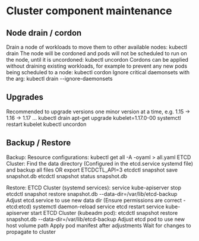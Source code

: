# Cluster component maintenance

## Node drain / cordon

Drain a node of workloads to move them to other available nodes: kubectl drain <nodename>
The node will be cordoned and pods will not be scheduled to run on the node, until it is uncordoned: kubectl uncordon <nodename>
Cordons can be applied without draining existing workloads, for example to prevent any new pods being scheduled to a node: kubectl cordon <nodename>
Ignore critical daemonsets with the arg: kubectl drain <nodename> --ignore-daemonsets

## Upgrades

Recommended to upgrade versions one minor version at a time, e.g. 1.15 -> 1.16 -> 1.17 ...
    kubectl drain <nodename>
    apt-get upgrade kubelet=1.17.0-00
    systemctl restart kubelet
    kubectl uncordon <nodename>

## Backup / Restore

Backup:
    Resource configurations: kubectl get all -A -oyaml > all.yaml
    ETCD Cluster:
        Find the data directory (Configured in the etcd.service systemd file) and backup all files
        OR
        export ETCDCTL_API=3
        etcdctl snapshot save snapshot.db
        etcdctl snapshot status snapshot.db

Restore:
    ETCD Cluster (systemd services):
        service kube-apiserver stop
        etcdctl snapshot restore snapshot.db --data-dir=/var/lib/etcd-backup
        Adjust etcd.service to use new data dir (Ensure permissions are correct - etcd:etcd)
        systemctl daemon-reload
        service etcd restart
        service kube-apiserver start
    ETCD Cluster (kubeadm pod):
        etcdctl snapshot restore snapshot.db --data-dir=/var/lib/etcd-backup
        Adjust etcd pod to use new host volume path
        Apply pod manifest after adjustments
        Wait for changes to propagate to cluster
